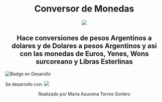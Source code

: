 <h1 align="center" COLOR="purple">Conversor de Monedas</h1>
<p align="center">
 <img src="https://thumbs.dreamstime.com/b/vector-de-esquema-color-del-icono-conversi%C3%B3n-dinero-convertir-vectorial-plano-232961649.jpg">
 </p>
<h2 align="center">Hace conversiones de pesos Argentinos a dolares y de Dolares a pesos Argentinos y asi con las monedas de Euros, Yenes, Wons surcoreano y Libras Esterlinas</h2>

 ![Badge en Desarollo](https://img.shields.io/badge/STATUS-%20COMPLETO-green)

<p>Se desarrollo con:
<img src="https://i.blogs.es/53044d/java/1366_521.jpg">
</p>

<p align="center">Realizado por Maria Azucena Torres Gorlero</p>
